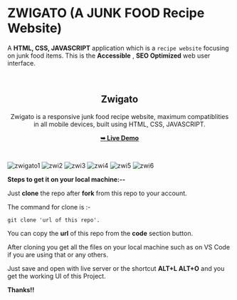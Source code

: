 # ZWIGATO (A JUNK FOOD Recipe Website)
A **HTML, CSS, JAVASCRIPT** application which is a ```recipe website``` focusing on junk food items.
This is the **Accessible** , **SEO Optimized** web user interface.


 <div align="center">
     
  <br />

  <h2 align="center">Zwigato</h2>

 Zwigato is a responsive junk food recipe website, maximum compatiblities in all mobile devices, built using HTML, CSS, JAVASCRIPT.

  <a href=""><strong>➥ Live Demo</strong></a>

</div>

<br>


 ![zwigato1](https://github.com/harshita795/Zwigato/assets/73014908/6aa44027-4017-4ce8-a8dd-96c80c0176f1)
 ![zwi2](https://github.com/harshita795/Zwigato/assets/73014908/0bfc51c6-8788-46db-aa83-3fa4d391c528)
 ![zwi3](https://github.com/harshita795/Zwigato/assets/73014908/3642c145-2c9a-4d51-8abc-8292c1ec96a0)
 ![zwi4](https://github.com/harshita795/Zwigato/assets/73014908/050b6f86-fa9d-42dc-8aa2-c2487e9592da)
 ![zwi5](https://github.com/harshita795/Zwigato/assets/73014908/63ad70a0-053e-4312-942d-24cdfdd5e419)
 ![zwi6](https://github.com/harshita795/Zwigato/assets/73014908/42f8dea3-d47b-4273-aa55-d188f08b28da)



**Steps to get it on your local machine:--**

Just **clone** the repo after **fork** from this repo to your account.

The command for clone is :-

```git clone 'url of this repo'.```

You can copy the **url** of this repo from the **code** section button.

After cloning you get all the files on your local machine such as on VS Code if you are using that or any others.

Just save and open with live server or the shortcut **ALT+L ALT+O** and you get the working UI of this Project.

**Thanks!!**







